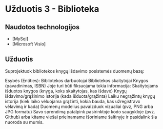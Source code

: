 # Užduotis 3 - Biblioteka

## Naudotos technologijos

* [MySql]
* [Microsoft Visio]

## Užduotis
Suprojektuok bibliotekos knygų išdavimo posistemės duomenų bazę:

Esybės (Entities):
Bibliotekos darbuotojai
Bibliotekos skaitytojai
Knygos (pavadinimas, ISBN)
Joje turi būti fiksuojama tokia informacija:
Skaitytojams išduotos knygos (knyga, koks skaitytojas, kas išdavė)
Knygų išdavimo/grąžinimo istorija (kada išduota/grąžinta)
Laiku negrąžintų knygų istorija (kiek laiko vėluojama grąžinti, kokia bauda, kas užregistravo vėlavimą ir kada)
Duomenų modelius pavaizduok vizualiai (pvz, PNG arba JPG formatu)
Savo sprendimą patalpink pasirinktoje kodo saugykloje (pvz. Github) arba kitame viešai prieinamame išoriniame šaltinyje ir pasidalink šia nuoroda su mumis.
